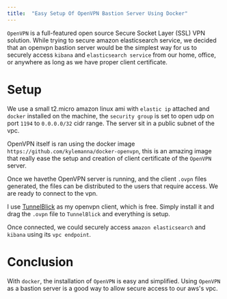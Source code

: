```yaml
---
title:  "Easy Setup Of OpenVPN Bastion Server Using Docker"
---
```


`OpenVPN` is a full-featured open source Secure Socket Layer (SSL) VPN solution. While trying to secure amazon elasticsearch service, we decided that an openvpn bastion server would be the simplest way for us to securely access `kibana` and `elasticsearch service` from our home, office, or anywhere as long as we have proper client certificate.

# Setup
We use a small t2.micro amazon linux ami with `elastic ip` attached and `docker` installed on the machine, the `security group` is set to open udp on port `1194` to `0.0.0.0/32` cidr range. The server sit in a public subnet of the vpc.

OpenVPN itself is ran using the docker image `https://github.com/kylemanna/docker-openvpn`, this is an amazing image that really ease the setup and creation of client certificate of the `OpenVPN` server. 

Once we havethe OpenVPN server is running, and the client `.ovpn` files generated, the files can be distributed to the users that require access. We are ready to connect to the vpn.

I use [TunnelBlick](https://tunnelblick.net) as my openvpn client, which is free. Simply install it and drag the `.ovpn` file to `TunnelBlick` and everything is setup.

Once connected, we could securely access `amazon elasticsearch` and `kibana` using its `vpc endpoint`.

# Conclusion
With `docker`, the installation of `OpenVPN` is easy and simplified. Using `OpenVPN` as a bastion server is a good way to allow secure access to our aws's vpc.